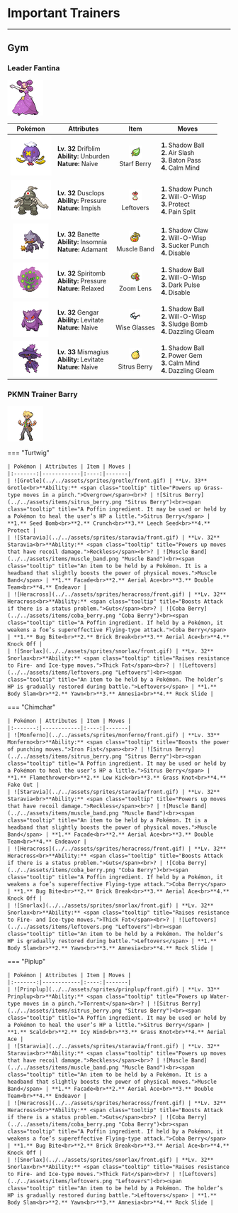 # Important Trainers


---

## Gym

### Leader Fantina

![Leader Fantina](../../assets/important_trainers/fantina.png)

| Pokémon | Attributes | Item | Moves |
|:-------:|------------|:----:|-------|
| ![Drifblim](../../assets/sprites/drifblim/front.gif) | **Lv. 32** Drifblim<br>**Ability:** <span class="tooltip" title="Raises Speed if a held item is used.">Unburden</span><br>**Nature:** <span class="tooltip" title="[+Spd, -Sp. Def]">Naive</span> | ![Starf Berry](../../assets/items/starf_berry.png "Starf Berry")<br><span class="tooltip" title="A Poffin ingredient. If held by a Pokémon, it sharply raises one of its stats in a pinch.">Starf Berry</span> | **1.** Shadow Ball<br>**2.** Air Slash<br>**3.** Baton Pass<br>**4.** Calm Mind |
| ![Dusclops](../../assets/sprites/dusclops/front.gif) | **Lv. 32** Dusclops<br>**Ability:** <span class="tooltip" title="The Pokémon raises the foe’s PP usage.">Pressure</span><br>**Nature:** <span class="tooltip" title="[+Def, -Sp. Atk]">Impish</span> | ![Leftovers](../../assets/items/leftovers.png "Leftovers")<br><span class="tooltip" title="An item to be held by a Pokémon. The holder’s HP is gradually restored during battle.">Leftovers</span> | **1.** Shadow Punch<br>**2.** Will-O-Wisp<br>**3.** Protect<br>**4.** Pain Split |
| ![Banette](../../assets/sprites/banette/front.gif) | **Lv. 32** Banette<br>**Ability:** <span class="tooltip" title="Prevents the Pokémon from falling asleep.">Insomnia</span><br>**Nature:** <span class="tooltip" title="[+Atk, -Sp. Atk]">Adamant</span> | ![Muscle Band](../../assets/items/muscle_band.png "Muscle Band")<br><span class="tooltip" title="An item to be held by a Pokémon. It is a headband that slightly boosts the power of physical moves.">Muscle Band</span> | **1.** Shadow Claw<br>**2.** Will-O-Wisp<br>**3.** Sucker Punch<br>**4.** Disable |
| ![Spiritomb](../../assets/sprites/spiritomb/front.gif) | **Lv. 32** Spiritomb<br>**Ability:** <span class="tooltip" title="The Pokémon raises the foe’s PP usage.">Pressure</span><br>**Nature:** <span class="tooltip" title="[+Def, -Spd]">Relaxed</span> | ![Zoom Lens](../../assets/items/zoom_lens.png "Zoom Lens")<br><span class="tooltip" title="An item to be held by a Pokémon. If the holder moves after the foe, its accuracy will be boosted.">Zoom Lens</span> | **1.** Shadow Ball<br>**2.** Will-O-Wisp<br>**3.** Dark Pulse<br>**4.** Disable |
| ![Gengar](../../assets/sprites/gengar/front.gif) | **Lv. 32** Gengar<br>**Ability:** <span class="tooltip" title="Gives full immunity to all Ground-type moves.">Levitate</span><br>**Nature:** <span class="tooltip" title="[+Spd, -Sp. Def]">Naive</span> | ![Wise Glasses](../../assets/items/wise_glasses.png "Wise Glasses")<br><span class="tooltip" title="An item to be held by a Pokémon. It is a thick pair of glasses that slightly boosts the power of special moves.">Wise Glasses</span> | **1.** Shadow Ball<br>**2.** Will-O-Wisp<br>**3.** Sludge Bomb<br>**4.** Dazzling Gleam |
| ![Mismagius](../../assets/sprites/mismagius/front.gif) | **Lv. 33** Mismagius<br>**Ability:** <span class="tooltip" title="Gives full immunity to all Ground-type moves.">Levitate</span><br>**Nature:** <span class="tooltip" title="[+Spd, -Sp. Def]">Naive</span> | ![Sitrus Berry](../../assets/items/sitrus_berry.png "Sitrus Berry")<br><span class="tooltip" title="A Poffin ingredient. It may be used or held by a Pokémon to heal the user’s HP a little.">Sitrus Berry</span> | **1.** Shadow Ball<br>**2.** Power Gem<br>**3.** Calm Mind<br>**4.** Dazzling Gleam |


### PKMN Trainer Barry

![PKMN Trainer Barry](../../assets/important_trainers/barry.png)

=== "Turtwig"

	| Pokémon | Attributes | Item | Moves |
	|:-------:|------------|:----:|-------|
	| ![Grotle](../../assets/sprites/grotle/front.gif) | **Lv. 33** Grotle<br>**Ability:** <span class="tooltip" title="Powers up Grass-type moves in a pinch.">Overgrow</span><br>? | ![Sitrus Berry](../../assets/items/sitrus_berry.png "Sitrus Berry")<br><span class="tooltip" title="A Poffin ingredient. It may be used or held by a Pokémon to heal the user’s HP a little.">Sitrus Berry</span> | **1.** Seed Bomb<br>**2.** Crunch<br>**3.** Leech Seed<br>**4.** Protect |
	| ![Staravia](../../assets/sprites/staravia/front.gif) | **Lv. 32** Staravia<br>**Ability:** <span class="tooltip" title="Powers up moves that have recoil damage.">Reckless</span><br>? | ![Muscle Band](../../assets/items/muscle_band.png "Muscle Band")<br><span class="tooltip" title="An item to be held by a Pokémon. It is a headband that slightly boosts the power of physical moves.">Muscle Band</span> | **1.** Facade<br>**2.** Aerial Ace<br>**3.** Double Team<br>**4.** Endeavor |
	| ![Heracross](../../assets/sprites/heracross/front.gif) | **Lv. 32** Heracross<br>**Ability:** <span class="tooltip" title="Boosts Attack if there is a status problem.">Guts</span><br>? | ![Coba Berry](../../assets/items/coba_berry.png "Coba Berry")<br><span class="tooltip" title="A Poffin ingredient. If held by a Pokémon, it weakens a foe’s supereffective Flying-type attack.">Coba Berry</span> | **1.** Bug Bite<br>**2.** Brick Break<br>**3.** Aerial Ace<br>**4.** Knock Off |
	| ![Snorlax](../../assets/sprites/snorlax/front.gif) | **Lv. 32** Snorlax<br>**Ability:** <span class="tooltip" title="Raises resistance to Fire-​ and Ice-type moves.">Thick Fat</span><br>? | ![Leftovers](../../assets/items/leftovers.png "Leftovers")<br><span class="tooltip" title="An item to be held by a Pokémon. The holder’s HP is gradually restored during battle.">Leftovers</span> | **1.** Body Slam<br>**2.** Yawn<br>**3.** Amnesia<br>**4.** Rock Slide |
	
=== "Chimchar"

	| Pokémon | Attributes | Item | Moves |
	|:-------:|------------|:----:|-------|
	| ![Monferno](../../assets/sprites/monferno/front.gif) | **Lv. 33** Monferno<br>**Ability:** <span class="tooltip" title="Boosts the power of punching moves.">Iron Fist</span><br>? | ![Sitrus Berry](../../assets/items/sitrus_berry.png "Sitrus Berry")<br><span class="tooltip" title="A Poffin ingredient. It may be used or held by a Pokémon to heal the user’s HP a little.">Sitrus Berry</span> | **1.** Flamethrower<br>**2.** Low Kick<br>**3.** Grass Knot<br>**4.** Fake Out |
	| ![Staravia](../../assets/sprites/staravia/front.gif) | **Lv. 32** Staravia<br>**Ability:** <span class="tooltip" title="Powers up moves that have recoil damage.">Reckless</span><br>? | ![Muscle Band](../../assets/items/muscle_band.png "Muscle Band")<br><span class="tooltip" title="An item to be held by a Pokémon. It is a headband that slightly boosts the power of physical moves.">Muscle Band</span> | **1.** Facade<br>**2.** Aerial Ace<br>**3.** Double Team<br>**4.** Endeavor |
	| ![Heracross](../../assets/sprites/heracross/front.gif) | **Lv. 32** Heracross<br>**Ability:** <span class="tooltip" title="Boosts Attack if there is a status problem.">Guts</span><br>? | ![Coba Berry](../../assets/items/coba_berry.png "Coba Berry")<br><span class="tooltip" title="A Poffin ingredient. If held by a Pokémon, it weakens a foe’s supereffective Flying-type attack.">Coba Berry</span> | **1.** Bug Bite<br>**2.** Brick Break<br>**3.** Aerial Ace<br>**4.** Knock Off |
	| ![Snorlax](../../assets/sprites/snorlax/front.gif) | **Lv. 32** Snorlax<br>**Ability:** <span class="tooltip" title="Raises resistance to Fire-​ and Ice-type moves.">Thick Fat</span><br>? | ![Leftovers](../../assets/items/leftovers.png "Leftovers")<br><span class="tooltip" title="An item to be held by a Pokémon. The holder’s HP is gradually restored during battle.">Leftovers</span> | **1.** Body Slam<br>**2.** Yawn<br>**3.** Amnesia<br>**4.** Rock Slide |
	
=== "Piplup"

	| Pokémon | Attributes | Item | Moves |
	|:-------:|------------|:----:|-------|
	| ![Prinplup](../../assets/sprites/prinplup/front.gif) | **Lv. 33** Prinplup<br>**Ability:** <span class="tooltip" title="Powers up Water-type moves in a pinch.">Torrent</span><br>? | ![Sitrus Berry](../../assets/items/sitrus_berry.png "Sitrus Berry")<br><span class="tooltip" title="A Poffin ingredient. It may be used or held by a Pokémon to heal the user’s HP a little.">Sitrus Berry</span> | **1.** Scald<br>**2.** Icy Wind<br>**3.** Grass Knot<br>**4.** Aerial Ace |
	| ![Staravia](../../assets/sprites/staravia/front.gif) | **Lv. 32** Staravia<br>**Ability:** <span class="tooltip" title="Powers up moves that have recoil damage.">Reckless</span><br>? | ![Muscle Band](../../assets/items/muscle_band.png "Muscle Band")<br><span class="tooltip" title="An item to be held by a Pokémon. It is a headband that slightly boosts the power of physical moves.">Muscle Band</span> | **1.** Facade<br>**2.** Aerial Ace<br>**3.** Double Team<br>**4.** Endeavor |
	| ![Heracross](../../assets/sprites/heracross/front.gif) | **Lv. 32** Heracross<br>**Ability:** <span class="tooltip" title="Boosts Attack if there is a status problem.">Guts</span><br>? | ![Coba Berry](../../assets/items/coba_berry.png "Coba Berry")<br><span class="tooltip" title="A Poffin ingredient. If held by a Pokémon, it weakens a foe’s supereffective Flying-type attack.">Coba Berry</span> | **1.** Bug Bite<br>**2.** Brick Break<br>**3.** Aerial Ace<br>**4.** Knock Off |
	| ![Snorlax](../../assets/sprites/snorlax/front.gif) | **Lv. 32** Snorlax<br>**Ability:** <span class="tooltip" title="Raises resistance to Fire-​ and Ice-type moves.">Thick Fat</span><br>? | ![Leftovers](../../assets/items/leftovers.png "Leftovers")<br><span class="tooltip" title="An item to be held by a Pokémon. The holder’s HP is gradually restored during battle.">Leftovers</span> | **1.** Body Slam<br>**2.** Yawn<br>**3.** Amnesia<br>**4.** Rock Slide |
	
